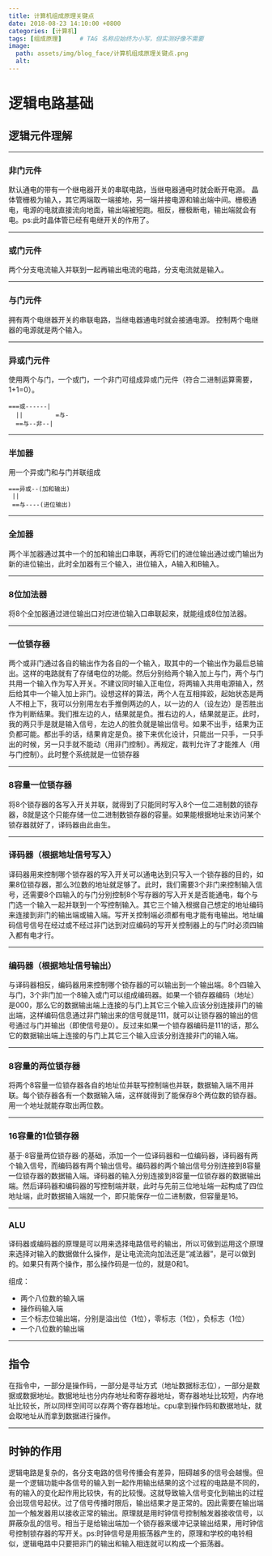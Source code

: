 ```yaml
---
title: 计算机组成原理关键点
date: 2018-08-23 14:10:00 +0800
categories: [计算机]
tags: [组成原理]     # TAG 名称应始终为小写，但实测好像不需要
image:
  path: assets/img/blog_face/计算机组成原理关键点.png
  alt: 
---
```

# 逻辑电路基础
 
## 逻辑元件理解

---

### 非门元件
默认通电的带有一个继电器开关的串联电路，当继电器通电时就会断开电源。
晶体管栅极为输入，其它两端取一端接地，另一端并接电源和输出端中间。栅极通电，电源的电就直接流向地面，输出端被短跑。相反，栅极断电，输出端就会有电。ps:此时晶体管已经有电继开关的作用了。

---

### 或门元件
两个分支电流输入并联到一起再输出电流的电路，分支电流就是输入。

---

### 与门元件
拥有两个电继器开关的串联电路，当继电器通电时就会接通电源。 控制两个电继器的电源就是两个输入。

---

### 异或门元件
使用两个与门，一个或门，一个非门可组成异或门元件（符合二进制运算需要，1+1=0）。

    ===或------|
      ||         =与-
      ==与--非--|

---

### 半加器
用一个异或门和与门并联组成

    ===异或--(加和输出)
     ||
     ==与----(进位输出)

---

### 全加器
两个半加器通过其中一个的加和输出口串联，再将它们的进位输出通过或门输出为新的进位输出，此时全加器有三个输入，进位输入，A输入和B输入。

---

### 8位加法器
将8个全加器通过进位输出口对应进位输入口串联起来，就能组成8位加法器。

---

### 一位锁存器
两个或非门通过各自的输出作为各自的一个输入，取其中的一个输出作为最后总输出。这样的电路就有了存储电位的功能。然后分别给两个输入加上与门，两个与门共用一个输入作为写入开关。不建议同时输入正电位，将两输入共用电源输入，然后给其中一个输入加上非门。设想这样的算法，两个人在互相摔跤，起始状态是两人不相上下，我可以分别用左右手推倒两边的人，以一边的人（设左边）是否胜出作为判断结果。我们推左边的人，结果就是负。推右边的人，结果就是正。此时，我的两只手是就是输入信号，左边人的胜负就是输出信号。如果不出手，结果为正负都可能。都出手的话，结果肯定是负。接下来优化设计，只能出一只手，一只手出的时候，另一只手就不能动（用非门控制）。再规定，裁判允许了才能推人（用与门控制）。此时整个系统就是一位锁存器

---

### 8容量一位锁存器
将8个锁存器的各写入开关并联，就得到了只能同时写入8个一位二进制数的锁存器，8就是这个只能存储一位二进制数锁存器的容量。如果能根据地址来访问某个锁存器就好了，译码器由此由生。

---

### 译码器（根据地址信号写入）
译码器用来控制哪个锁存器的写入开关可以通电达到只写入一个锁存器的目的，如果8位锁存器，那么3位数的地址就足够了。此时，我们需要3个非门来控制输入信号，还需要8个四输入的与门分别控制8个写存器的写入开关是否能通电，每个与门选一个输入一起并联到一个写控制输入。其它三个输入根据自己想定的地址编码来连接到非门的输出端或输入端。写开关控制端必须都有电才能有电输出。地址编码信号信号在经过或不经过非门达到对应编码的写开关控制器上的与门时必须四输入都有电才行。

---

### 编码器（根据地址信号输出）
与译码器相反，编码器用来控制哪个锁存器的可以输出到一个输出端。8个四输入与门，3个非门加一个8输入或门可以组成编码器。如果一个锁存器编码（地址）是000，那么它的数据输出端上连接的与门上其它三个输入应该分别连接非门的输出端，这样编码信息通过非门输出来的信号就是111，就可以让锁存器的输出的信号通过与门并输出（即使信号是0）。反过来如果一个锁存器编码是111的话，那么它的数据输出端上连接的与门上其它三个输入应该分别连接非门的输入端。

---

### 8容量的两位锁存器
将两个8容量一位锁存器各自的地址位并联写控制端也并联，数据输入端不用并联。每个锁存器各有一个数据输入端，这样就得到了能保存8个两位数的锁存器。用一个地址就能存取出两位数。

---

### 16容量的1位锁存器
基于·8容量两位锁存器·的基础，添加一个一位译码器和一位编码器，译码器有两个输入信号，而编码器有两个输出信号。编码器的两个输出信号分别连接到8容量一位锁存器的数据输入端。译码器的输入分别连接到8容量一位锁存器的数据输出端。然后译码器和编码器的写控制端并联，此时与先前三位地址端一起构成了四位地址端，此时数据输入端就一个，即只能保存一位二进制数，但容量是16。

---

### ALU
译码器或编码器的原理是可以用来选择电路信号的输出，所以可做到运用这个原理来选择对输入的数据做什么操作，是让电流流向加法还是“减法器”，是可以做到的。如果只有两个操作，那么操作码是一位的，就是0和1。

组成：
- 两个八位数的输入端
- 操作码输入端
- 三个标志位输出端，分别是溢出位（1位），零标志（1位），负标志（1位）
- 一个八位数的输出端

---

## 指令
在指令中，一部分是操作码，一部分是寻址方式（地址数据标志位），一部分是数据或数据地址。数据地址也分内存地址和寄存器地址，寄存器地址比较短，内存地址比较长，所以同样空间可以存两个寄存器地址。cpu拿到操作码和数据地址，就会取地址从而拿到数据进行操作。

---

## 时钟的作用
逻辑电路是复杂的，各分支电路的信号传播会有差异，阻碍越多的信号会越慢。但是一个逻辑功能中各信号的输入到一起作用输出结果的这个过程的电路是不同的，有的输入的变化起作用比较快，有的比较慢。这就导致输入信号变化到输出的过程会出现信号起伏。过了信号传播时限后，输出结果才是正常的。因此需要在输出端加一个触发器用以接收正常的输出。原理就是用时钟信号控制触发器接收信号，以屏蔽杂乱的信号。相当于是给输出端加一个锁存器来缓冲记录输出结果，用时钟信号控制锁存器的写开关。ps:时钟信号是用振荡器产生的，原理和学校的电铃相似，逻辑电路中只要把非门的输出和输入相连就可以构成一个振荡器。
